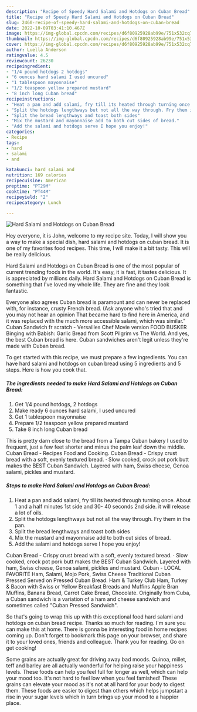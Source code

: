 ```yaml
---
description: "Recipe of Speedy Hard Salami and Hotdogs on Cuban Bread"
title: "Recipe of Speedy Hard Salami and Hotdogs on Cuban Bread"
slug: 2460-recipe-of-speedy-hard-salami-and-hotdogs-on-cuban-bread
date: 2022-10-09T03:41:10.467Z
image: https://img-global.cpcdn.com/recipes/d6f80925928ab99e/751x532cq70/hard-salami-and-hotdogs-on-cuban-bread-recipe-main-photo.jpg
thumbnail: https://img-global.cpcdn.com/recipes/d6f80925928ab99e/751x532cq70/hard-salami-and-hotdogs-on-cuban-bread-recipe-main-photo.jpg
cover: https://img-global.cpcdn.com/recipes/d6f80925928ab99e/751x532cq70/hard-salami-and-hotdogs-on-cuban-bread-recipe-main-photo.jpg
author: Luella Anderson
ratingvalue: 4.5
reviewcount: 26230
recipeingredient:
- "1/4 pound hotdogs 2 hotdogs"
- "6 ounces hard salami I used uncured"
- "1 tablespoon mayonnaise"
- "1/2 teaspoon yellow prepared mustard"
- "8 inch long Cuban bread"
recipeinstructions:
- "Heat a pan and add salami, fry till its heated through turning once. About 1 and a half minutes 1st side and 30- 40 seconds 2nd side. it will release a lot of oils."
- "Split the hotdogs lengthways but not all the way through. Fry them in the pan."
- "Split the bread lengthways and toast both sides"
- "Mix the mustard and mayonnaise add to both cut sides of bread."
- "Add the salami and hotdogs serve I hope you enjoy!"
categories:
- Recipe
tags:
- hard
- salami
- and

katakunci: hard salami and 
nutrition: 169 calories
recipecuisine: American
preptime: "PT29M"
cooktime: "PT44M"
recipeyield: "2"
recipecategory: Lunch

---
```



![Hard Salami and Hotdogs on Cuban Bread](https://img-global.cpcdn.com/recipes/d6f80925928ab99e/751x532cq70/hard-salami-and-hotdogs-on-cuban-bread-recipe-main-photo.jpg)

Hey everyone, it is John, welcome to my recipe site. Today, I will show you a way to make a special dish, hard salami and hotdogs on cuban bread. It is one of my favorites food recipes. This time, I will make it a bit tasty. This will be really delicious.

Hard Salami and Hotdogs on Cuban Bread is one of the most popular of current trending foods in the world. It's easy, it is fast, it tastes delicious. It is appreciated by millions daily. Hard Salami and Hotdogs on Cuban Bread is something that I've loved my whole life. They are fine and they look fantastic.

Everyone also agrees Cuban bread is paramount and can never be replaced with, for instance, crusty French bread. (Ask anyone who&#39;s tried that and you may not hear an opinion That became hard to find here in America, and it was replaced with the much more accessible salami, which was similar.&#34; Cuban Sandwich fr scratch - Versailles Chef Movie version FOOD BUSKER Binging with Babish: Garlic Bread from Scott Pilgrim vs The World. And yes, the best Cuban bread is here. Cuban sandwiches aren&#39;t legit unless they&#39;re made with Cuban bread.


To get started with this recipe, we must prepare a few ingredients. You can have hard salami and hotdogs on cuban bread using 5 ingredients and 5 steps. Here is how you cook that.

<!--inarticleads1-->

##### The ingredients needed to make Hard Salami and Hotdogs on Cuban Bread:

1. Get 1/4 pound hotdogs, 2 hotdogs
1. Make ready 6 ounces hard salami, I used uncured
1. Get 1 tablespoon mayonnaise
1. Prepare 1/2 teaspoon yellow prepared mustard
1. Take 8 inch long Cuban bread


This is pretty darn close to the bread from a Tampa Cuban bakery I used to frequent, just a few feet shorter and minus the palm leaf down the middle. Cuban Bread - Recipes Food and Cooking. Cuban Bread - Crispy crust bread with a soft, evenly textured bread. · Slow cooked, crock pot pork butt makes the BEST Cuban Sandwich. Layered with ham, Swiss cheese, Genoa salami, pickles and mustard. 

<!--inarticleads2-->

##### Steps to make Hard Salami and Hotdogs on Cuban Bread:

1. Heat a pan and add salami, fry till its heated through turning once. About 1 and a half minutes 1st side and 30- 40 seconds 2nd side. it will release a lot of oils.
1. Split the hotdogs lengthways but not all the way through. Fry them in the pan.
1. Split the bread lengthways and toast both sides
1. Mix the mustard and mayonnaise add to both cut sides of bread.
1. Add the salami and hotdogs serve I hope you enjoy!


Cuban Bread - Crispy crust bread with a soft, evenly textured bread. · Slow cooked, crock pot pork butt makes the BEST Cuban Sandwich. Layered with ham, Swiss cheese, Genoa salami, pickles and mustard. Cuban - LOCAL FAVORITE Ham, Salami, Mojo Pork, Swiss Cheese Traditional Cuban Pressed Served on Pressed Cuban Bread. Ham &amp; Turkey Club Ham, Turkey &amp; Bacon with Swiss or Yellow Breakfast Breads and Muffins Apple Bran Muffins, Banana Bread, Carrot Cake Bread, Chocolate. Originally from Cuba, a Cuban sandwich is a variation of a ham and cheese sandwich and sometimes called &#34;Cuban Pressed Sandwich&#34;. 

So that's going to wrap this up with this exceptional food hard salami and hotdogs on cuban bread recipe. Thanks so much for reading. I'm sure you can make this at home. There is gonna be interesting food in home recipes coming up. Don't forget to bookmark this page on your browser, and share it to your loved ones, friends and colleague. Thank you for reading. Go on get cooking!

Some grains are actually great for driving away bad moods. Quinoa, millet, teff and barley are all actually wonderful for helping raise your happiness levels. These foods can help you feel full for longer as well, which can help your mood too. It's not hard to feel low when you feel famished! These grains can elevate your mood as it's not at all hard for your body to digest them. These foods are easier to digest than others which helps jumpstart a rise in your sugar levels which in turn brings up your mood to a happier place.
